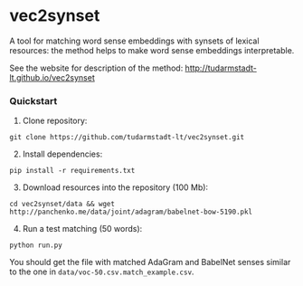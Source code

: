 # vec2synset

A tool for matching word sense embeddings with synsets of lexical resources: the method helps to make word sense embeddings interpretable. 

See the website for description of the method: http://tudarmstadt-lt.github.io/vec2synset

### Quickstart 

1. Clone repository: 

  ```
  git clone https://github.com/tudarmstadt-lt/vec2synset.git
  ```

2. Install dependencies:

  ```
  pip install -r requirements.txt
  ```

3. Download resources into the repository (100 Mb):

  ```
  cd vec2synset/data && wget http://panchenko.me/data/joint/adagram/babelnet-bow-5190.pkl
  ```
 
4. Run a test matching (50 words):
 
```
python run.py
```
 
You should get the file with matched AdaGram and BabelNet senses similar to the one in ```data/voc-50.csv.match_example.csv```.

